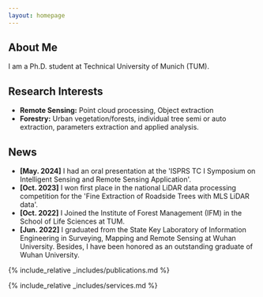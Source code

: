 ```yaml
---
layout: homepage
---
```


## About Me

I am a Ph.D. student at Technical University of Munich (TUM).

## Research Interests

- **Remote Sensing:** Point cloud processing, Object extraction
- **Forestry:** Urban vegetation/forests, individual tree semi or auto extraction, parameters extraction and applied analysis.

## News

- **[May. 2024]** I had an oral presentation at the 'ISPRS TC I Symposium on Intelligent Sensing and Remote Sensing Application'.
- **[Oct. 2023]** I won first place in the national LiDAR data processing competition for the 'Fine Extraction of Roadside Trees with MLS LiDAR data'.
- **[Oct. 2022]** I Joined the Institute of Forest Management (IFM) in the School of Life Sciences at TUM.
- **[Jun. 2022]** I graduated from the State Key Laboratory of Information Engineering in Surveying, Mapping and Remote Sensing at Wuhan University. Besides, I have been honored as an outstanding graduate of Wuhan University.

{% include_relative _includes/publications.md %}

{% include_relative _includes/services.md %}
